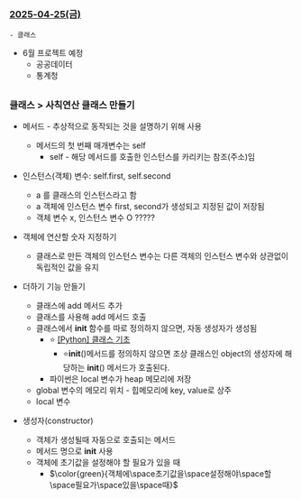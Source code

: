 ### [2025-04-25(금)](https://github.com/NAM-IL/Python_Basic/blob/main/%EC%88%98%EC%97%85%EB%82%B4%EC%9A%A9/04%EC%9B%94/2025-04-25.md)
```
- 클래스
```
- 6월 프로젝트 예정
    - 공공데이터
    - 통계청
##
### 클래스 > 사칙연산 클래스 만들기
- 메서드 - 추상적으로 동작되는 것을 설명하기 위해 사용
    - 메서드의 첫 번째 매개변수는 self
        - self - 해당 메서드를 호출한 인스턴스를 카리키는 참조(주소)임
- 인스턴스(객체) 변수: self.first, self.second
    - a 를 클래스의 인스턴스라고 함
    - a 객체에 인스턴스 변수 first, second가 생성되고 지정된 값이 저장됨
    - 객체 변수 x, 인스턴스 변수 O ?????
- 객체에 연산할 숫자 지정하기
    - 클래스로 만든 객체의 인스턴스 변수는 다른 객체의 인스턴스 변수와 상관없이 독립적인 값을 유지
- 더하기 기능 만들기
    - 클래스에 add 메서드 추가
    - 클래스를 사용해 add 메서드 호출
    - 클래스에서 __init__ 함수를 따로 정의하지 않으면, 자동 생성자가 생성됨
        - ⭐ [[Python] 클래스 기초](https://hellose7.tistory.com/133)
            - ⭐__init__()메서드를 정의하지 않으면 조상 클래스인 object의 생성자에 해당하는 __init__() 메서드가 호출된다.
        - 파이썬은 local 변수가 heap 메모리에 저장
    - global 변수의 메모리 위치 - 힙메모리에 key, value로 상주
    - local 변수

- 생성자(constructor)
    - 객체가 생성될때 자동으로 호출되는 메서드
    - 메서드 명으로 __init__ 사용
    - 객체에 초기값을 설정해야 할 필요가 있을 때
        - $\color{green}{객체에\space초기값을\space설정해야\space할\space필요가\space있을\space때}$


